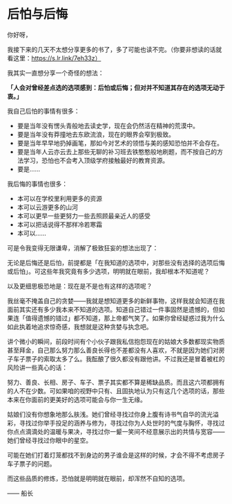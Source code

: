 # 后怕与后悔

你好呀，

我接下来的几天不太想分享更多的书了，多了可能也读不完。（你要非想读的话就看这里：https://s.lr.link/7eh33z）

我其实一直想分享一个奇怪的想法：

**「人会对曾经差点选的选项感到：后怕或后悔；但对并不知道其存在的选项无动于衷。」**

我自己后怕的事情有很多：

- 要是当年没有愣头青般地去读史学，现在会仍然活在精神的荒漠中。
- 要是当年没有莽撞地去东欧流浪，现在的眼界会窄到极致。
- 要是当年早早地扔掉画笔，那如今对艺术的领悟与美的感知恐怕并不会存在。
- 要是当年人云亦云去上那些无聊的补习班去铁憨憨般地刷题，而不按自己的方法学习，恐怕也不会考入顶级学府接触最好的教育资源。
- 要是……

我后悔的事情也很多：

- 本可以在学校里利用更多的资源
- 本可以云游更多的山河
- 本可以更早一些更努力一些去照顾最亲近人的感受
- 本可以把话说得不那样冷若寒霜
- 本可以……

可是令我变得无限谦卑，消解了极致狂妄的想法出现了：

无论是后悔还是后怕，前提都是「在我知道的选项中，对那些没有选择的选项后悔或后怕」。可这些年我究竟有多少选项，明明就在眼前，我却根本不知道呢？

以及更细思极恐地是：现在是不是也有这样的选项呢？

我丝毫不掩盖自己的贪婪——我就是想知道更多的新鲜事物，这样我就会知道在我面前其实还有多少我本来不知道的选项。知道自己错过一件事固然是遗憾的，但如果连「值得遗憾的错过」都不知道，那上帝都气笑了。如果你曾经疑惑过我为什么如此执着地追求惊奇感，我想就是这种贪婪与执念吧。

讲个微小的瞬间，前段时间有个小伙子跟我私信抱怨现在的姑娘大多数都现实物质甚至拜金，自己那么努力那么善良长得也不差都没有人喜欢，不就是因为她们对房子车子票子的索取太多了么。我酝酿了很久都没有跟他讲。不过我还是冒着被杠的风险讲一些真心的话：

努力、善良、长相、房子、车子、票子其实都不算是稀缺品质。而且这六项都拥有的人不在少数。可如果咱的视野中只有、且固执地认为只有这几个选项的话，那些本来在你面前的更美好的选项可能会与你一生无缘。

姑娘们没有你想象地那么肤浅。她们曾经寻找过你身上腹有诗书气自华的流光溢彩，寻找过你举手投足的涵养与修为，寻找过你为人处世时的气度与胸怀，寻找过你点点滴滴处的温暖与果决，寻找过你一颦一笑间不经意展示出的共情与宽容——她们曾经寻找过你眼中的星空。

可能在她们打着灯笼都找不到身边的男子谁会是这样的时候，才会不得不考虑房子车子票子的问题。

而这些品质的修炼，恐怕就是明明就在眼前，却浑然不自知的选项。

—— 船长